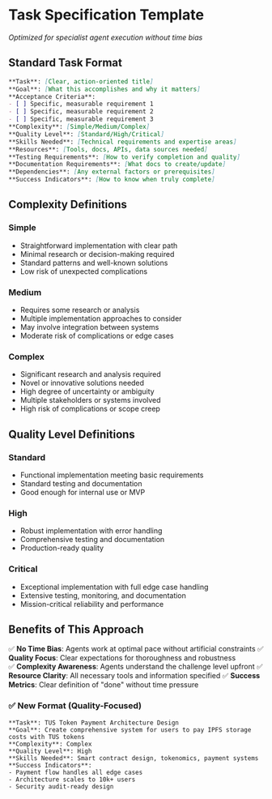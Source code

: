 # Task Specification Template
*Optimized for specialist agent execution without time bias*

## Standard Task Format

```markdown
**Task**: [Clear, action-oriented title]
**Goal**: [What this accomplishes and why it matters]
**Acceptance Criteria**: 
- [ ] Specific, measurable requirement 1
- [ ] Specific, measurable requirement 2
- [ ] Specific, measurable requirement 3
**Complexity**: [Simple/Medium/Complex]
**Quality Level**: [Standard/High/Critical]
**Skills Needed**: [Technical requirements and expertise areas]
**Resources**: [Tools, docs, APIs, data sources needed]
**Testing Requirements**: [How to verify completion and quality]
**Documentation Requirements**: [What docs to create/update]
**Dependencies**: [Any external factors or prerequisites]
**Success Indicators**: [How to know when truly complete]
```

## Complexity Definitions

### **Simple**
- Straightforward implementation with clear path
- Minimal research or decision-making required
- Standard patterns and well-known solutions
- Low risk of unexpected complications

### **Medium** 
- Requires some research or analysis
- Multiple implementation approaches to consider
- May involve integration between systems
- Moderate risk of complications or edge cases

### **Complex**
- Significant research and analysis required
- Novel or innovative solutions needed
- High degree of uncertainty or ambiguity
- Multiple stakeholders or systems involved
- High risk of complications or scope creep

## Quality Level Definitions

### **Standard**
- Functional implementation meeting basic requirements
- Standard testing and documentation
- Good enough for internal use or MVP

### **High**
- Robust implementation with error handling
- Comprehensive testing and documentation
- Production-ready quality

### **Critical**
- Exceptional implementation with full edge case handling
- Extensive testing, monitoring, and documentation
- Mission-critical reliability and performance

## Benefits of This Approach

✅ **No Time Bias**: Agents work at optimal pace without artificial constraints
✅ **Quality Focus**: Clear expectations for thoroughness and robustness  
✅ **Complexity Awareness**: Agents understand the challenge level upfront
✅ **Resource Clarity**: All necessary tools and information specified
✅ **Success Metrics**: Clear definition of "done" without time pressure

### ✅ New Format (Quality-Focused)
```
**Task**: TUS Token Payment Architecture Design
**Goal**: Create comprehensive system for users to pay IPFS storage costs with TUS tokens
**Complexity**: Complex
**Quality Level**: High
**Skills Needed**: Smart contract design, tokenomics, payment systems
**Success Indicators**: 
- Payment flow handles all edge cases
- Architecture scales to 10k+ users
- Security audit-ready design
``` 